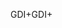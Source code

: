 <span data-ttu-id="a77db-101">GDI+</span><span class="sxs-lookup"><span data-stu-id="a77db-101">GDI+</span></span>